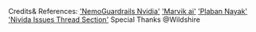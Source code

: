 Credits& References:
['NemoGuardrails Nvidia'](https://github.com/NVIDIA/NeMo-Guardrails/blob/develop/docs/user_guides/guardrails-library.md)
['Marvik ai'](https://blog.marvik.ai/2023/10/09/enhancing-llama2-conversations-with-nemo-guardrails-a-practical-guide/)
['Plaban Nayak'](https://medium.aiplanet.com/retrieval-augmented-pipeline-with-actions-using-nemo-gaurdrails-447b84a5334b)
['Nivida Issues Thread Section'](https://github.com/NVIDIA/NeMo-Guardrails/issues/238) 
Special Thanks @Wildshire
